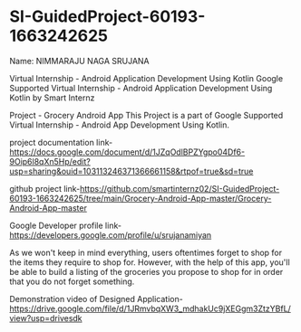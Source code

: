 # SI-GuidedProject-60193-1663242625

Name: NIMMARAJU NAGA SRUJANA

Virtual Internship - Android Application Development Using Kotlin
Google Supported Virtual Internship - Android Application Development Using Kotlin by Smart Internz

Project - Grocery Android App This Project is a part of Google Supported Virtual Internship - Android App Development Using Kotlin.

project documentation link-https://docs.google.com/document/d/1JZqOdlBPZYgpo04Df6-9Oip6l8qXn5Hp/edit?usp=sharing&ouid=103113246371366661158&rtpof=true&sd=true

github project link-https://github.com/smartinternz02/SI-GuidedProject-60193-1663242625/tree/main/Grocery-Android-App-master/Grocery-Android-App-master

Google Developer profile link-https://developers.google.com/profile/u/srujanamiyan

As we won't keep in mind everything, users oftentimes forget to shop for the items they require to shop for. However, with the help of this app, you'll be able to build a listing of the groceries you propose to shop for in order that you do not forget something.

Demonstration video of Designed Application-https://drive.google.com/file/d/1JRmvbqXW3_mdhakUc9jXEGgm3ZtzYBfL/view?usp=drivesdk
